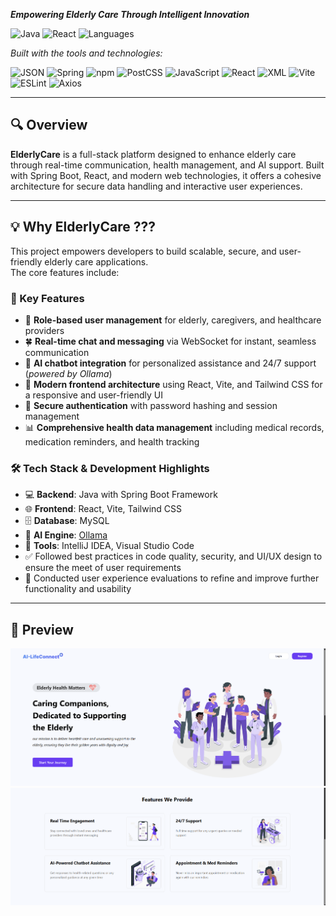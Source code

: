 _**Empowering Elderly Care Through Intelligent Innovation**_

![Java](https://img.shields.io/badge/Java-25.1%25-orange)
![React](https://img.shields.io/badge/React.JS-63.2%25-yellow)
![Languages](https://img.shields.io/badge/languages-4-blue)

_Built with the tools and technologies:_

![JSON](https://img.shields.io/badge/-JSON-black?logo=json&logoColor=white)
![Spring](https://img.shields.io/badge/-Spring-black?logo=spring&logoColor=white)
![npm](https://img.shields.io/badge/-npm-red?logo=npm&logoColor=white)
![PostCSS](https://img.shields.io/badge/-PostCSS-darkorange)
![JavaScript](https://img.shields.io/badge/-JavaScript-yellow?logo=javascript&logoColor=black)
![React](https://img.shields.io/badge/-React-61DAFB?logo=react&logoColor=white)
![XML](https://img.shields.io/badge/-XML-blueviolet)
![Vite](https://img.shields.io/badge/-Vite-646CFF?logo=vite&logoColor=white)
![ESLint](https://img.shields.io/badge/-ESLint-purple?logo=eslint)
![Axios](https://img.shields.io/badge/-Axios-5A29E4)

---

## 🔍 Overview

**ElderlyCare** is a full-stack platform designed to enhance elderly care through real-time communication, health management, and AI support. Built with Spring Boot, React, and modern web technologies, it offers a cohesive architecture for secure data handling and interactive user experiences.

---

## 💡 Why ElderlyCare ???

This project empowers developers to build scalable, secure, and user-friendly elderly care applications.  
The core features include:

### 🔧 Key Features

- 🌟 **Role-based user management** for elderly, caregivers, and healthcare providers  
- 🍀 **Real-time chat and messaging** via WebSocket for instant, seamless communication  
- 🤖 **AI chatbot integration** for personalized assistance and 24/7 support (*powered by Ollama*)
- 🎨 **Modern frontend architecture** using React, Vite, and Tailwind CSS for a responsive and user-friendly UI  
- 🔐 **Secure authentication** with password hashing and session management  
- 📊 **Comprehensive health data management** including medical records, medication reminders, and health tracking  

### 🛠️ Tech Stack & Development Highlights

- 💻 **Backend**: Java with Spring Boot Framework 
- 🌐 **Frontend**: React, Vite, Tailwind CSS  
- 🗄️ **Database**: MySQL
- 🧠 **AI Engine**: [Ollama](https://ollama.com)
- 🧰 **Tools**: IntelliJ IDEA, Visual Studio Code  
- ✅ Followed best practices in code quality, security, and UI/UX design to ensure the meet of user requirements
- 🧪 Conducted user experience evaluations to refine and improve further functionality and usability

---

## 📸 Preview

![Home_1](https://github.com/ShadowzRs/ElderlyCare-FYP-/blob/2f16f4e9ab3f7cc4d998d02131f09a5630319845/projectfrontend/public/Screenshot%202025-07-30%20214400.png)
![AI Bot](https://github.com/ShadowzRs/ElderlyCare-FYP-/blob/2f16f4e9ab3f7cc4d998d02131f09a5630319845/projectfrontend/public/Screenshot%202025-07-30%20214322.png)
